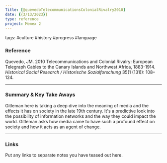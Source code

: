 ```yaml
---
Title: [@quevedoTelecommunicationsColonialRivalry2010]
date: {{3/13/2023}}
type: reference
project: Memex 2
---
```


tags: #culture #history #progress #language 

### Reference 

Quevedo, JM. 2010 Telecommunications and Colonial Rivalry: European Telegraph Cables to the Canary Islands and Northwest Africa, 1883-1914. _Historical Social Research / Historische Sozialforschung_ 35(1 (131)): 108–124.

---

### Summary & Key Take Aways

Gitleman here is taking a deep dive into the meaning of media and the effects it has on society in the late 19th century. It's a predictive look into the possibility of information networks and the way they could impact the world. Gitleman asks how media came to have such a profound effect on society and how it acts as an agent of change.


--- 

### Links
Put any links to separate notes you have teased out here.